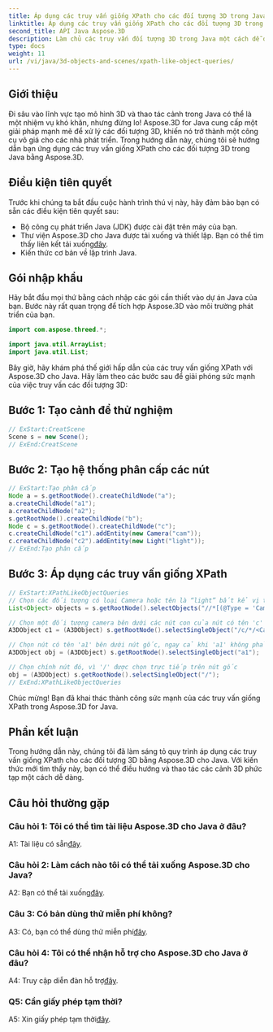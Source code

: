 ```yaml
---
title: Áp dụng các truy vấn giống XPath cho các đối tượng 3D trong Java
linktitle: Áp dụng các truy vấn giống XPath cho các đối tượng 3D trong Java
second_title: API Java Aspose.3D
description: Làm chủ các truy vấn đối tượng 3D trong Java một cách dễ dàng với Aspose.3D. Áp dụng các truy vấn giống XPath, thao tác các cảnh và nâng cao quá trình phát triển 3D của bạn.
type: docs
weight: 11
url: /vi/java/3d-objects-and-scenes/xpath-like-object-queries/
---
```

## Giới thiệu

Đi sâu vào lĩnh vực tạo mô hình 3D và thao tác cảnh trong Java có thể là một nhiệm vụ khó khăn, nhưng đừng lo! Aspose.3D for Java cung cấp một giải pháp mạnh mẽ để xử lý các đối tượng 3D, khiến nó trở thành một công cụ vô giá cho các nhà phát triển. Trong hướng dẫn này, chúng tôi sẽ hướng dẫn bạn ứng dụng các truy vấn giống XPath cho các đối tượng 3D trong Java bằng Aspose.3D.

## Điều kiện tiên quyết

Trước khi chúng ta bắt đầu cuộc hành trình thú vị này, hãy đảm bảo bạn có sẵn các điều kiện tiên quyết sau:

- Bộ công cụ phát triển Java (JDK) được cài đặt trên máy của bạn.
-  Thư viện Aspose.3D cho Java được tải xuống và thiết lập. Bạn có thể tìm thấy liên kết tải xuống[đây](https://releases.aspose.com/3d/java/).
- Kiến thức cơ bản về lập trình Java.

## Gói nhập khẩu

Hãy bắt đầu mọi thứ bằng cách nhập các gói cần thiết vào dự án Java của bạn. Bước này rất quan trọng để tích hợp Aspose.3D vào môi trường phát triển của bạn.

```java
import com.aspose.threed.*;

import java.util.ArrayList;
import java.util.List;
```

Bây giờ, hãy khám phá thế giới hấp dẫn của các truy vấn giống XPath với Aspose.3D cho Java. Hãy làm theo các bước sau để giải phóng sức mạnh của việc truy vấn các đối tượng 3D:

## Bước 1: Tạo cảnh để thử nghiệm

```java
// ExStart:CreatScene
Scene s = new Scene();
// ExEnd:CreatScene
```

## Bước 2: Tạo hệ thống phân cấp các nút

```java
// ExStart:Tạo phân cấp
Node a = s.getRootNode().createChildNode("a");
a.createChildNode("a1");
a.createChildNode("a2");
s.getRootNode().createChildNode("b");
Node c = s.getRootNode().createChildNode("c");
c.createChildNode("c1").addEntity(new Camera("cam"));
c.createChildNode("c2").addEntity(new Light("light"));
// ExEnd:Tạo phân cấp
```

## Bước 3: Áp dụng các truy vấn giống XPath

```java
// ExStart:XPathLikeObjectQueries
// Chọn các đối tượng có loại Camera hoặc tên là “light” bất kể vị trí của chúng.
List<Object> objects = s.getRootNode().selectObjects("//*[(@Type = 'Camera') hoặc (@Name = 'light')]");

// Chọn một đối tượng camera bên dưới các nút con của nút có tên 'c' bên dưới nút gốc
A3DObject c1 = (A3DObject) s.getRootNode().selectSingleObject("/c/*/<Camera>");

// Chọn nút có tên 'a1' bên dưới nút gốc, ngay cả khi 'a1' không phải là nút con trực tiếp
A3DObject obj = (A3DObject) s.getRootNode().selectSingleObject("a1");

// Chọn chính nút đó, vì '/' được chọn trực tiếp trên nút gốc
obj = (A3DObject) s.getRootNode().selectSingleObject("/");
// ExEnd:XPathLikeObjectQueries
```

Chúc mừng! Bạn đã khai thác thành công sức mạnh của các truy vấn giống XPath trong Aspose.3D for Java.

## Phần kết luận

Trong hướng dẫn này, chúng tôi đã làm sáng tỏ quy trình áp dụng các truy vấn giống XPath cho các đối tượng 3D bằng Aspose.3D cho Java. Với kiến thức mới tìm thấy này, bạn có thể điều hướng và thao tác các cảnh 3D phức tạp một cách dễ dàng.

## Câu hỏi thường gặp

### Câu hỏi 1: Tôi có thể tìm tài liệu Aspose.3D cho Java ở đâu?

 A1: Tài liệu có sẵn[đây](https://reference.aspose.com/3d/java/).

### Câu hỏi 2: Làm cách nào tôi có thể tải xuống Aspose.3D cho Java?

 A2: Bạn có thể tải xuống[đây](https://releases.aspose.com/3d/java/).

### Câu 3: Có bản dùng thử miễn phí không?

 A3: Có, bạn có thể dùng thử miễn phí[đây](https://releases.aspose.com/).

### Câu hỏi 4: Tôi có thể nhận hỗ trợ cho Aspose.3D cho Java ở đâu?

 A4: Truy cập diễn đàn hỗ trợ[đây](https://forum.aspose.com/c/3d/18).

### Q5: Cần giấy phép tạm thời?

 A5: Xin giấy phép tạm thời[đây](https://purchase.aspose.com/temporary-license/).